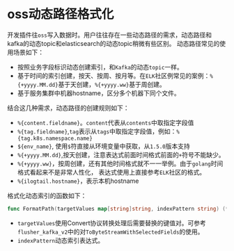 
# oss动态路径格式化

开发插件往`oss`写入数据时。用户往往存在一些动态路径的需求，动态路径和kafka的动态topic和elasticsearch的动态topic稍微有些区别。
动态路径常见的使用场景如下：
- 按照业务字段标识动态创建索引，和`Kafka`的动态`topic`一样。
- 基于时间的索引创建，按天、按周、按月等。在`ELK`社区例常见的案例：`%{+yyyy.MM.dd}`基于天创建，`%{+yyyy.ww}`基于周创建。
- 基于服务集群中机器hostname，区分多个机器下同个文件。

结合这几种需求，动态路径的创建规则如下：

- `%{content.fieldname}`。`content`代表从`contents`中取指定字段值
- `%{tag.fieldname}`,`tag`表示从`tags`中取指定字段值，例如：`%{tag.k8s.namespace.name}`
- `${env_name}`, 使用`$`符直接从环境变量中获取，从`1.5.0`版本支持
- `%{+yyyy.MM.dd}`,按天创建，注意表达式前面时间格式前面的`+`符号不能缺少。
- `%{+yyyy.ww}`，按周创建，还有其他时间格式就不一一举例。由于`golang`时间格式看起来不是非常人性化， 表达式使用上直接参考`ELK`社区的格式。
- `%{ilogtail.hostname}`，表示本机hostname

格式化动态索引的函数如下：
```go
func FormatPath(targetValues map[string]string, indexPattern string) (*string, error)
```
- `targetValues`使用Convert协议转换处理后需要替换的键值对。可参考`flusher_kafka_v2`中的对`ToByteStreamWithSelectedFields`的使用。
- `indexPattern`动态索引表达式。
